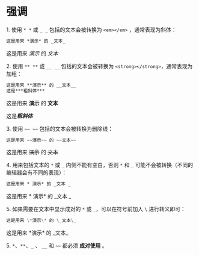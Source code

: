 强调
====

1\. 使用 `* *` 或 `_ _` 包括的文本会被转换为 `<em></em>` ，通常表现为斜体：

```markdown
这是用来 *演示* 的 _文本_
```

这是用来 *演示* 的 _文本_

2\. 使用 `** **` 或 `__ __` 包括的文本会被转换为 `<strong></strong>`，通常表现为加粗：

```markdown
这是用来 **演示** 的 __文本__
这是***粗斜体***
```

这是用来 **演示** 的 __文本__

这是***粗斜体***

3\. 使用 `~~ ~~` 包括的文本会被转换为删除线：

```markdown
这是用来 ~~演示~~ 的 ~~文本~~
```

这是用来 ~~演示~~ 的 ~~文本~~

4\. 用来包括文本的 `*` 或 `_` 内侧不能有空白，否则 `*` 和 `_` 可能不会被转换（不同的编辑器会有不同的表现）：

```markdown
这是用来 * 演示* 的 _文本 _
```

这是用来 * 演示* 的 _文本 _

5\. 如果需要在文本中显示成对的 `*` 或 `_`，可以在符号前加入 `\` 进行转义即可：

```markdown
这是用来 \*演示\* 的 \_文本\_
```

这是用来 \*演示\* 的 \_文本\_

5\. `*`、`**`、`_` 、 `__` 和 `~~` 都必须 **成对使用** 。
